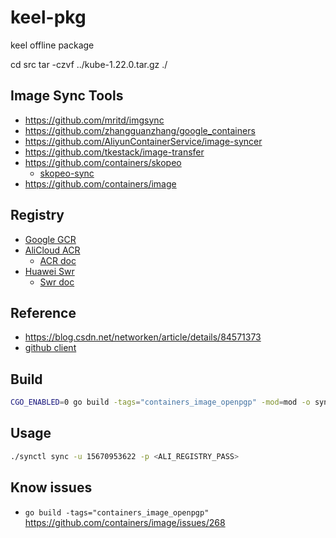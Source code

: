 # keel-pkg
keel offline package


cd src
tar -czvf ../kube-1.22.0.tar.gz ./

## Image Sync Tools
- https://github.com/mritd/imgsync
- https://github.com/zhangguanzhang/google_containers
- https://github.com/AliyunContainerService/image-syncer
- https://github.com/tkestack/image-transfer
- https://github.com/containers/skopeo
  - [skopeo-sync](https://github.com/containers/skopeo/blob/main/docs/skopeo-sync.1.md)
- https://github.com/containers/image

## Registry
- [Google GCR](https://console.cloud.google.com/gcr/images/google-containers)
- [AliCloud ACR](https://cr.console.aliyun.com/cn-hangzhou/instances/images)
  - [ACR doc](https://help.aliyun.com/document_detail/257112.html?spm=5176.166170.J_5253785160.5.286851646Ug5KU)
- [Huawei Swr](https://console-intl.huaweicloud.com/swr/?agencyId=1e02890d062a42f9be14b82feaa5b711&region=cn-east-3&locale=zh-cn#/app/swr/huaweiOfficialList)
  - [Swr doc](https://support.huaweicloud.com/intl/zh-cn/productdesc-swr/swr_03_0001.html)

## Reference
- https://blog.csdn.net/networken/article/details/84571373
- [github client](https://github.com/google/go-github)

## Build
```bash
CGO_ENABLED=0 go build -tags="containers_image_openpgp" -mod=mod -o synctl ./app/synchronizer/
```

## Usage
```bash
./synctl sync -u 15670953622 -p <ALI_REGISTRY_PASS>
```

## Know issues
- `go build -tags="containers_image_openpgp"` https://github.com/containers/image/issues/268
